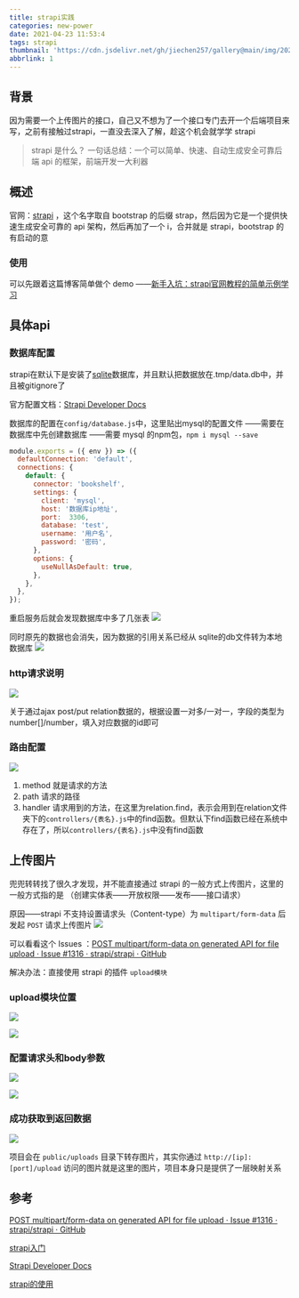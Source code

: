 ```yaml
---
title: strapi实践
categories: new-power
date: 2021-04-23 11:53:4
tags: strapi
thumbnail: 'https://cdn.jsdelivr.net/gh/jiechen257/gallery@main/img/202304272135444.png'
abbrlink: 1
---
```


## 背景
因为需要一个上传图片的接口，自己又不想为了一个接口专门去开一个后端项目来写，之前有接触过strapi，一直没去深入了解，趁这个机会就学学 strapi

> strapi 是什么？
> 一句话总结：一个可以简单、快速、自动生成安全可靠后端 api 的框架，前端开发一大利器

## 概述
官网：[strapi](https://strapi.io/) ，这个名字取自 bootstrap 的后缀 strap，然后因为它是一个提供快速生成安全可靠的 api 架构，然后再加了一个 i，合并就是 strapi，bootstrap 的有启动的意

### 使用
可以先跟着这篇博客简单做个 demo
——[新手入坑：strapi官网教程的简单示例学习](https://blog.csdn.net/qq_36812165/article/details/115533628#:~:text=%E4%BB%8B%E7%BB%8D%20Strapi%20%E6%98%AF%E4%B8%80%E7%A7%8D%E7%81%B5%E6%B4%BB%E7%9A%84%E3%80%81%E5%BC%80%E6%94%BE%E6%BA%90%E7%A0%81%E7%9A%84%E6%97%A0%E5%A4%B4%20CMS%20%EF%BC%8C%E5%BC%80%E5%8F%91%E8%80%85%E5%8F%AF%E4%BB%A5%E8%87%AA%E7%94%B1%E9%80%89%E6%8B%A9%E8%87%AA%E5%B7%B1%E5%96%9C%E6%AC%A2%E7%9A%84%E5%B7%A5%E5%85%B7%E5%92%8C%E6%A1%86%E6%9E%B6%EF%BC%8C%E7%BC%96%E8%BE%91%E5%99%A8%E4%B9%9F%E5%8F%AF%E4%BB%A5%E8%BD%BB%E6%9D%BE%E5%9C%B0%E7%AE%A1%E7%90%86%E5%92%8C%E5%88%86%E5%8F%91%E5%86%85%E5%AE%B9%E3%80%82,%E9%80%9A%E8%BF%87%E4%BD%BF%E7%AE%A1%E7%90%86%E9%9D%A2%E6%9D%BF%E5%92%8C%20API%20%E5%8F%AF%E6%89%A9%E5%B1%95%E9%80%9A%E8%BF%87%E6%8F%92%E4%BB%B6%E7%B3%BB%E7%BB%9F%EF%BC%8C%20Strapi%20%E4%BD%BF%E4%B8%96%E7%95%8C%E4%B8%8A%E6%9C%80%E5%A4%A7%E7%9A%84%E5%85%AC%E5%8F%B8%E5%8A%A0%E9%80%9F%E5%86%85%E5%AE%B9%E4%BA%A4%E4%BB%98%EF%BC%8C%E5%90%8C%E6%97%B6%E5%BB%BA%E7%AB%8B%E7%BE%8E%E4%B8%BD%E7%9A%84%E6%95%B0%E5%AD%97%E4%BD%93%E9%AA%8C%E3%80%82)

## 具体api

### 数据库配置
strapi在默认下是安装了[sqlite](https://so.csdn.net/so/search?q=sqlite&spm=1001.2101.3001.7020)数据库，并且默认把数据放在.tmp/data.db中，并且被gitignore了

官方配置文档：[Strapi Developer Docs](https://docs.strapi.io/developer-docs/latest/getting-started/introduction.html)

数据库的配置在`config/database.js`中，这里贴出mysql的配置文件
——需要在数据库中先创建数据库
——需要 mysql 的npm包，`npm i mysql --save`

```js
module.exports = ({ env }) => ({
  defaultConnection: 'default',
  connections: {
    default: {
      connector: 'bookshelf',
      settings: {
        client: 'mysql',
        host: '数据库ip地址',
        port:  3306,
        database: 'test',
        username: '用户名',
        password: '密码',
      },
      options: {
        useNullAsDefault: true,
      },
    },
  },
});
```

重启服务后就会发现数据库中多了几张表
![](https://cdn.jsdelivr.net/gh/jiechen257/gallery@main/img/202312041413415.png)

同时原先的数据也会消失，因为数据的引用关系已经从 sqlite的db文件转为本地数据库
![](https://cdn.jsdelivr.net/gh/jiechen257/gallery@main/img/202312041414787.png)


### http请求说明

![](https://cdn.jsdelivr.net/gh/jiechen257/gallery@main/img/202312041414049.png)

关于通过ajax post/put relation数据的，根据设置一对多/一对一，字段的类型为number[]/number，填入对应数据的id即可

### 路由配置

![](https://cdn.jsdelivr.net/gh/jiechen257/gallery@main/img/202312041414292.png)
1. method 就是请求的方法
2. path 请求的路径
3. handler 请求用到的方法，在这里为relation.find，表示会用到在relation文件夹下的`controllers/{表名}.js`中的find函数。但默认下find函数已经在系统中存在了，所以`controllers/{表名}.js`中没有find函数


## 上传图片
兜兜转转找了很久才发现，并不能直接通过 strapi 的一般方式上传图片，这里的一般方式指的是 （创建实体表——开放权限——发布——接口请求）

原因——strapi 不支持设置请求头（Content-type）为 `multipart/form-data` 后发起 `POST` 请求上传图片
![](https://cdn.jsdelivr.net/gh/jiechen257/gallery@main/img/202312041415227.png)


可以看看这个 Issues ：[POST multipart/form-data on generated API for file upload · Issue #1316 · strapi/strapi · GitHub](https://github.com/strapi/strapi/issues/1316#)

解决办法：直接使用 strapi 的插件 `upload模块`

### upload模块位置
![](https://cdn.jsdelivr.net/gh/jiechen257/gallery@main/img/202312041415509.png)

![](https://cdn.jsdelivr.net/gh/jiechen257/gallery@main/img/202312041415231.png)

### 配置请求头和body参数
![](https://cdn.jsdelivr.net/gh/jiechen257/gallery@main/img/202312041415569.png)

![](https://cdn.jsdelivr.net/gh/jiechen257/gallery@main/img/202312041416021.png)

### 成功获取到返回数据
![](https://cdn.jsdelivr.net/gh/jiechen257/gallery@main/img/202312041416958.png)

项目会在 `public/uploads` 目录下转存图片，其实你通过 `http://[ip]:[port]/upload`  访问的图片就是这里的图片，项目本身只是提供了一层映射关系


## 参考
[POST multipart/form-data on generated API for file upload · Issue #1316 · strapi/strapi · GitHub](https://github.com/strapi/strapi/issues/1316#)

[strapi入门](https://blog.csdn.net/qq_41535611/article/details/107912549)

[Strapi Developer Docs](https://docs.strapi.io/developer-docs/latest/getting-started/introduction.html#open-source-contribution)

[strapi的使用](https://blog.csdn.net/m0_37820751/article/details/112800805)

